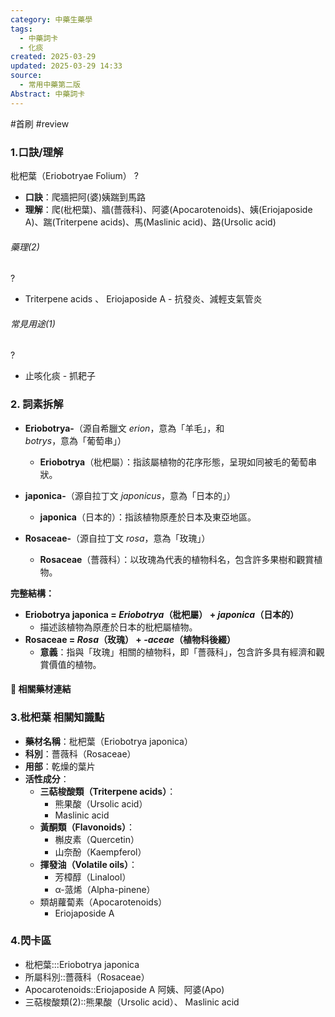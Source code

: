 ```yaml
---
category: 中藥生藥學
tags:
  - 中藥詞卡
  - 化痰
created: 2025-03-29
updated: 2025-03-29 14:33
source:
  - 常用中藥第二版
Abstract: 中藥詞卡
---
```


#首刷 #review

### 1.口訣/理解
枇杷葉（Eriobotryae Folium）
?
- **口訣**：爬牆把阿(婆)姨踹到馬路
- **理解**：爬(枇杷葉)、牆(薔薇科)、阿婆(Apocarotenoids)、姨(Eriojaposide A)、踹(Triterpene acids)、馬(Maslinic acid)、路(Ursolic acid)
> 
	

###### 藥理(2)
?
- Triterpene acids 、 Eriojaposide A - 抗發炎、減輕支氣管炎

###### 常見用途(1)
?
- 止咳化痰 - 抓耙子


### 2. 詞素拆解

- **Eriobotrya-**（源自希臘文 *erion*，意為「羊毛」，和 *botrys*，意為「葡萄串」）
  - **Eriobotrya**（枇杷屬）：指該屬植物的花序形態，呈現如同被毛的葡萄串狀。

- **japonica-**（源自拉丁文 *japonicus*，意為「日本的」）
  - **japonica**（日本的）：指該植物原產於日本及東亞地區。

- **Rosaceae-**（源自拉丁文 *rosa*，意為「玫瑰」）
  - **Rosaceae**（薔薇科）：以玫瑰為代表的植物科名，包含許多果樹和觀賞植物。

**完整結構：**

- **Eriobotrya japonica = *Eriobotrya*（枇杷屬） + *japonica*（日本的）**
  - 描述該植物為原產於日本的枇杷屬植物。
- **Rosaceae = *Rosa*（玫瑰） + *-aceae*（植物科後綴）**
  - **意義**：指與「玫瑰」相關的植物科，即「薔薇科」，包含許多具有經濟和觀賞價值的植物。



#### 📌 相關藥材連結






### 3.枇杷葉 相關知識點

- **藥材名稱**：枇杷葉（Eriobotrya japonica）
- **科別**：薔薇科（Rosaceae）
- **用部**：乾燥的葉片
- **活性成分**：
  - **三萜梭酸類（Triterpene acids）**：
    - 熊果酸（Ursolic acid）
    - Maslinic acid
  - **黃酮類（Flavonoids）**：
    - 槲皮素（Quercetin）
    - 山奈酚（Kaempferol）
  - **揮發油（Volatile oils）**：
    - 芳樟醇（Linalool）
    - α-蒎烯（Alpha-pinene）
  - 類胡蘿蔔素（Apocarotenoids）
    - Eriojaposide A


### 4.閃卡區

- 枇杷葉:::Eriobotrya japonica
- 所屬科別::薔薇科（Rosaceae）
- Apocarotenoids::Eriojaposide A 阿姨、阿婆(Apo)
- 三萜梭酸類(2)::熊果酸（Ursolic acid）、 Maslinic acid





 